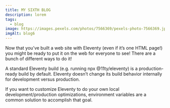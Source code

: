 ```yaml
---
title: MY SIXTH BLOG
description: lorem
tags:
  - blog
image: https://images.pexels.com/photos/7566369/pexels-photo-7566369.jpeg?auto=compress&cs=tinysrgb&w=1260&h=750&dpr=1
imgAlt: blog6
---
```

Now that you’ve built a web site with Eleventy (even if it’s one HTML page!) you might be ready to put it on the web for everyone to see! There are a bunch of different ways to do it!



A standard Eleventy build (e.g. running npx @11ty/eleventy) is a production-ready build by default. Eleventy doesn’t change its build behavior internally for development versus production.



If you want to customize Eleventy to do your own local development/production optimizations, environment variables are a common solution to accomplish that goal.
